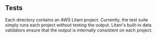 Tests
-

Each directory contains an AWS Litani project. Currently, the test suite
simply runs each project without testing the output. Litani's built-in
data validators ensure that the output is internally consistent on each
project.

